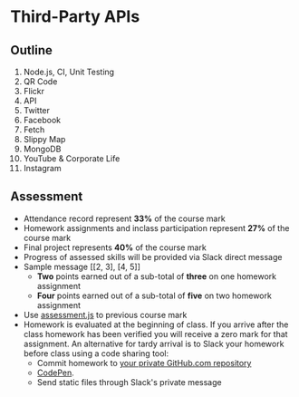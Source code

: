 # Third-Party APIs

## Outline
1. Node.js, CI, Unit Testing
1. QR Code
1. Flickr
1. API
1. Twitter
1. Facebook
1. Fetch
1. Slippy Map
1. MongoDB
1. YouTube & Corporate Life
1. Instagram


## Assessment
* Attendance record represent **33%** of the course mark
* Homework assignments and inclass participation represent **27%** of the course mark
* Final project represents **40%** of the course mark
* Progress of assessed skills will be provided via Slack direct message
* Sample message [[2, 3], [4, 5]]
	* **Two** points earned out of a sub-total of **three** on one homework assignment
	* **Four** points earned out of a sub-total of **five** on two homework assignment
* Use [assessment.js](../../src/js/assessment.js) to previous course mark
* Homework is evaluated at the beginning of class. If you arrive after the class homework has been verified you will receive a zero mark for that assignment. An alternative for tardy arrival is to Slack your homework before class using a code sharing tool:
	* Commit homework to [your private GitHub.com repository](https://help.github.com/articles/create-a-repo/)
	* [CodePen](https://codepen.io).
	* Send static files through Slack's private message
